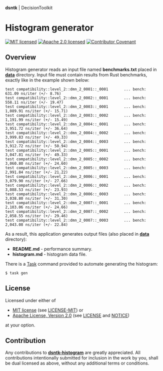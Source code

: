 **dsntk** | DecisionToolkit

# Histogram generator

[![MIT licensed][mit-badge]][mit-url]
[![Apache 2.0 licensed][apache-badge]][apache-url]
[![Contributor Covenant][cc-badge]][cc-url]

[mit-badge]: https://img.shields.io/badge/License-MIT-blue.svg
[mit-url]: https://opensource.org/licenses/MIT
[mit-license-url]: LICENSE-MIT
[apache-badge]: https://img.shields.io/badge/License-Apache%202.0-blue.svg
[apache-url]: https://www.apache.org/licenses/LICENSE-2.0
[apache-license-url]: LICENSE
[apache-notice-url]: NOTICE
[cc-badge]: https://img.shields.io/badge/Contributor%20Covenant-2.1-4baaaa.svg
[cc-url]: CODE_OF_CONDUCT.md
[repository-url]: https://github.com/DecisionToolkit/dsntk-histogram

## Overview

Histogram generator reads an input file named **benchmarks.txt** placed in [**data**](./data) directory.
Input file must contain results from Rust benchmarks, exactly like in the example shown below:

```
test compatibility::level_2::dmn_2_0001::_0001       ... bench:         631.09 ns/iter (+/- 8.76)
test compatibility::level_2::dmn_2_0002::_0001       ... bench:         558.11 ns/iter (+/- 19.47)
test compatibility::level_2::dmn_2_0003::_0001       ... bench:       1,089.91 ns/iter (+/- 15.71)
test compatibility::level_2::dmn_2_0003::_0002       ... bench:       1,191.99 ns/iter (+/- 15.49)
test compatibility::level_2::dmn_2_0004::_0001       ... bench:       3,951.72 ns/iter (+/- 36.64)
test compatibility::level_2::dmn_2_0004::_0002       ... bench:       3,999.83 ns/iter (+/- 49.33)
test compatibility::level_2::dmn_2_0004::_0003       ... bench:       3,912.72 ns/iter (+/- 50.94)
test compatibility::level_2::dmn_2_0005::_0001       ... bench:       3,047.81 ns/iter (+/- 49.33)
test compatibility::level_2::dmn_2_0005::_0002       ... bench:       3,060.80 ns/iter (+/- 24.60)
test compatibility::level_2::dmn_2_0005::_0003       ... bench:       2,991.84 ns/iter (+/- 21.22)
test compatibility::level_2::dmn_2_0006::_0001       ... bench:       3,079.90 ns/iter (+/- 27.66)
test compatibility::level_2::dmn_2_0006::_0002       ... bench:       3,088.53 ns/iter (+/- 23.93)
test compatibility::level_2::dmn_2_0006::_0003       ... bench:       3,038.80 ns/iter (+/- 31.30)
test compatibility::level_2::dmn_2_0007::_0001       ... bench:       2,103.06 ns/iter (+/- 24.66)
test compatibility::level_2::dmn_2_0007::_0002       ... bench:       2,058.55 ns/iter (+/- 29.46)
test compatibility::level_2::dmn_2_0007::_0003       ... bench:       2,043.08 ns/iter (+/- 22.84)
```

As a result, this application generates output files (also placed in [**data**](./data) directory): 

- **README.md** - performance summary.
- **histogram.md** - histogram data file.

There is a [Task](https://taskfile.dev) command provided to automate generating the histogram:

```
$ task gen
```

## License

Licensed under either of

- [MIT license][mit-url] (see [LICENSE-MIT][mit-license-url]) or
- [Apache License, Version 2.0][apache-url] (see [LICENSE][apache-license-url] and [NOTICE][apache-notice-url])

at your option.

## Contribution

Any contributions to [**dsntk-histogram**][repository-url] are greatly appreciated.
All contributions intentionally submitted for inclusion in the work by you,
shall be dual licensed as above, without any additional terms or conditions.
